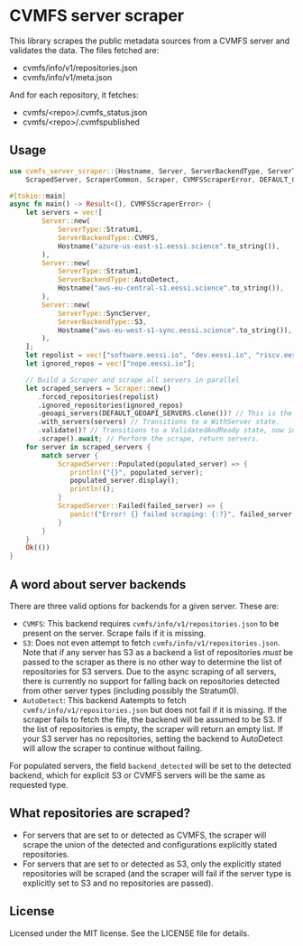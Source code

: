 # CVMFS server scraper

This library scrapes the public metadata sources from a CVMFS server and validates the data. The files fetched are:

- cvmfs/info/v1/repositories.json
- cvmfs/info/v1/meta.json

And for each repository, it fetches:

- cvmfs/\<repo\>/.cvmfs_status.json
- cvmfs/\<repo\>/.cvmfspublished

## Usage

```rust
use cvmfs_server_scraper::{Hostname, Server, ServerBackendType, ServerType,
    ScrapedServer, ScraperCommon, Scraper, CVMFSScraperError, DEFAULT_GEOAPI_SERVERS};

#[tokio::main]
async fn main() -> Result<(), CVMFSScraperError> {
    let servers = vec![
        Server::new(
            ServerType::Stratum1,
            ServerBackendType::CVMFS,
            Hostname("azure-us-east-s1.eessi.science".to_string()),
        ),
        Server::new(
            ServerType::Stratum1,
            ServerBackendType::AutoDetect,
            Hostname("aws-eu-central-s1.eessi.science".to_string()),
        ),
        Server::new(
            ServerType::SyncServer,
            ServerBackendType::S3,
            Hostname("aws-eu-west-s1-sync.eessi.science".to_string()),
        ),
    ];
    let repolist = vec!["software.eessi.io", "dev.eessi.io", "riscv.eessi.io"];
    let ignored_repos = vec!["nope.eessi.io"];

    // Build a Scraper and scrape all servers in parallel
    let scraped_servers = Scraper::new()
       .forced_repositories(repolist)
       .ignored_repositories(ignored_repos)
       .geoapi_servers(DEFAULT_GEOAPI_SERVERS.clone())? // This is the default list
       .with_servers(servers) // Transitions to a WithServer state.
       .validate()? // Transitions to a ValidatedAndReady state, now immutable.
       .scrape().await; // Perform the scrape, return servers.
    for server in scraped_servers {
        match server {
            ScrapedServer::Populated(populated_server) => {
               println!("{}", populated_server);
               populated_server.display();
               println!();
            }
            ScrapedServer::Failed(failed_server) => {
               panic!("Error! {} failed scraping: {:?}", failed_server.hostname, failed_server.error);
            }
        }
    }
    Ok(())
}
```

## A word about server backends

There are three valid options for backends for a given server. These are:

- `CVMFS`: This backend requires `cvmfs/info/v1/repositories.json` to be present on the server. Scrape fails if it is missing.
- `S3`: Does not even attempt to fetch `cvmfs/info/v1/repositories.json`. Note that if any server has S3 as a backend a list of repositories *must* be passed to the scraper as there is no other way to determine the list of repositories for S3 servers. Due to the async scraping of all servers, there is currently no support for falling back on repositories detected from other server types (including possibly the Stratum0).
- `AutoDetect`: This backend Aatempts to fetch `cvmfs/info/v1/repositories.json` but does not fail if it is missing. If the scraper fails to fetch the file, the backend will be assumed to be S3. If the list of repositories is empty, the scraper will return an empty list. If your S3 server has no repositories, setting the backend to AutoDetect will allow the scraper to continue without failing.

For populated servers, the field `backend_detected` will be set to the detected backend, which for explicit S3 or CVMFS servers will be the same as requested type.

## What repositories are scraped?

- For servers that are set to or detected as CVMFS, the scraper will scrape the union of the detected and configurations explicitly stated repositories.
- For servers that are set to or detected as S3, only the explicitly stated repositories will be scraped (and the scraper will fail if the server type is explicitly set to S3 and no repositories are passed).

## License

Licensed under the MIT license. See the LICENSE file for details.
